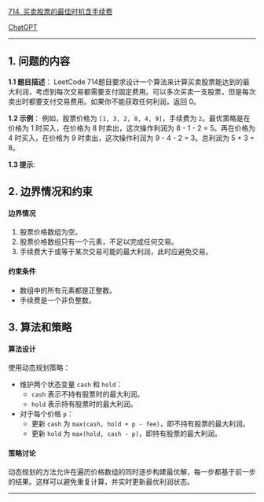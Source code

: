 [714. 买卖股票的最佳时机含手续费](https://leetcode.cn/problems/best-time-to-buy-and-sell-stock-with-transaction-fee)

[ChatGPT](https://chat.openai.com/share/6cc28ca3-c34c-4f75-8ad0-31bb4f18dd27)

---

## 1. 问题的内容
**1.1 题目描述**：
LeetCode 714题目要求设计一个算法来计算买卖股票能达到的最大利润，考虑到每次交易都需要支付固定费用。可以多次买卖一支股票，但是每次卖出时都要支付交易费用。如果你不能获取任何利润，返回 0。

**1.2 示例**：
例如，股票价格为 `[1, 3, 2, 8, 4, 9]`，手续费为 `2`。最优策略是在价格为 1 时买入，在价格为 8 时卖出，这次操作利润为 8 - 1 - 2 = 5。再在价格为 4 时买入，在价格为 9 时卖出，这次操作利润为 9 - 4 - 2 = 3。总利润为 5 + 3 = 8。

**1.3 提示**:

## 2. 边界情况和约束
#### 边界情况
1. 股票价格数组为空。
2. 股票价格数组只有一个元素，不足以完成任何交易。
3. 手续费大于或等于某次交易可能的最大利润，此时应避免交易。

#### 约束条件
- 数组中的所有元素都是正整数。
- 手续费是一个非负整数。

## 3. 算法和策略
#### 算法设计
使用动态规划策略：
- 维护两个状态变量 `cash` 和 `hold`：
  - `cash` 表示不持有股票时的最大利润。
  - `hold` 表示持有股票时的最大利润。
- 对于每个价格 `p`：
  - 更新 `cash` 为 `max(cash, hold + p - fee)`，即不持有股票的最大利润。
  - 更新 `hold` 为 `max(hold, cash - p)`，即持有股票的最大利润。

#### 策略讨论
动态规划的方法允许在遍历价格数组的同时逐步构建最优解，每一步都基于前一步的结果。这样可以避免重复计算，并实时更新最优利润状态。

---